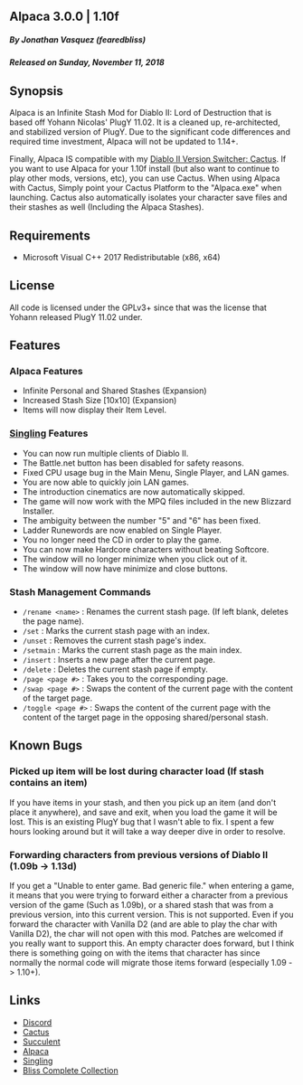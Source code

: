 ## Alpaca 3.0.0 | 1.10f
##### By Jonathan Vasquez (fearedbliss)
##### Released on Sunday, November 11, 2018

## Synopsis

Alpaca is an Infinite Stash Mod for Diablo II: Lord of Destruction
that is based off Yohann Nicolas' PlugY 11.02. It is a cleaned up,
re-architected, and stabilized version of PlugY. Due to the significant
code differences and required time investment, Alpaca will not be updated
to 1.14+.

Finally, Alpaca IS compatible with my [Diablo II Version Switcher: Cactus](https://github.com/fearedbliss/Cactus).
If you want to use Alpaca for your 1.10f install (but also want to continue to play
other mods, versions, etc), you can use Cactus. When using Alpaca with Cactus,
Simply point your Cactus Platform to the "Alpaca.exe" when launching. Cactus also
automatically isolates your character save files and their stashes as well
(Including the Alpaca Stashes).

## Requirements

- Microsoft Visual C++ 2017 Redistributable (x86, x64)

## License

All code is licensed under the GPLv3+ since that was the license that Yohann released PlugY 11.02 under.

## Features

### Alpaca Features

- Infinite Personal and Shared Stashes (Expansion)
- Increased Stash Size [10x10] (Expansion)
- Items will now display their Item Level.

### [Singling](https://github.com/fearedbliss/Singling) Features

- You can now run multiple clients of Diablo II.
- The Battle.net button has been disabled for safety reasons.
- Fixed CPU usage bug in the Main Menu, Single Player, and LAN games.
- You are now able to quickly join LAN games.
- The introduction cinematics are now automatically skipped.
- The game will now work with the MPQ files included in the new Blizzard Installer.
- The ambiguity between the number "5" and "6" has been fixed.
- Ladder Runewords are now enabled on Single Player.
- You no longer need the CD in order to play the game.
- You can now make Hardcore characters without beating Softcore.
- The window will no longer minimize when you click out of it.
- The window will now have minimize and close buttons.

### Stash Management Commands

- `/rename <name>` : Renames the current stash page. (If left blank, deletes the page name).
- `/set` : Marks the current stash page with an index.
- `/unset` : Removes the current stash page's index.
- `/setmain` : Marks the current stash page as the main index.
- `/insert` : Inserts a new page after the current page.
- `/delete` : Deletes the current stash page if empty.
- `/page <page #>` : Takes you to the corresponding page.
- `/swap <page #>` : Swaps the content of the current page with the content of the target page.
- `/toggle <page #>` : Swaps the content of the current page with the content of
                       the target page in the opposing shared/personal stash.

## Known Bugs

### Picked up item will be lost during character load (If stash contains an item)

If you have items in your stash, and then you pick up an item (and don't place it anywhere),
and save and exit, when you load the game it will be lost. This is an existing PlugY bug that
I wasn't able to fix. I spent a few hours looking around but it will take a way deeper
dive in order to resolve.

### Forwarding characters from previous versions of Diablo II (1.09b -> 1.13d)

If you get a "Unable to enter game. Bad generic file." when entering a game, it means
that you were trying to forward either a character from a previous version of the game
(Such as 1.09b), or a shared stash that was from a previous version, into this current version.
This is not supported. Even if you forward the character with Vanilla D2 (and are able to
play the char with Vanilla D2), the char will not open with this mod. Patches are welcomed
if you really want to support this. An empty character does forward, but I think there is something
going on with the items that character has since normally the normal code will migrate those items
forward (especially 1.09 -> 1.10+).

## Links

- [Discord](https://discord.gg/B59qDKy)
- [Cactus](https://github.com/fearedbliss/Cactus)
- [Succulent](https://github.com/fearedbliss/Succulent)
- [Alpaca](https://github.com/fearedbliss/Alpaca)
- [Singling](https://github.com/fearedbliss/Singling)
- [Bliss Complete Collection](https://xyinn.org/diablo/Bliss_Complete_Collection.7z)
